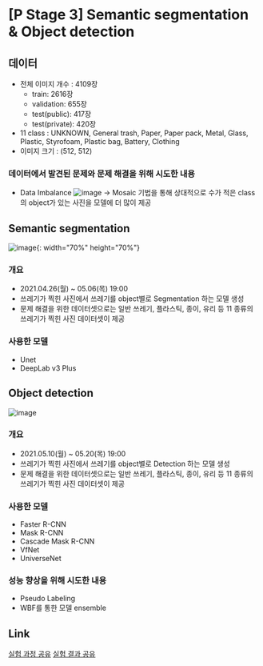# [P Stage 3] Semantic segmentation & Object detection

## 데이터
- 전체 이미지 개수 : 4109장
  - train: 2616장
  - validation: 655장
  - test(public): 417장
  - test(private): 420장
- 11 class : UNKNOWN, General trash, Paper, Paper pack, Metal, Glass, Plastic, Styrofoam, Plastic bag, Battery, Clothing
- 이미지 크기 : (512, 512)

### 데이터에서 발견된 문제와 문제 해결을 위해 시도한 내용
- Data Imbalance
  ![image](https://user-images.githubusercontent.com/71882533/119221019-3cea3500-bb28-11eb-8af3-bd91b9d8bb89.png)
  -> Mosaic 기법을 통해 상대적으로 수가 적은 class의 object가 있는 사진을 모델에 더 많이 제공

## Semantic segmentation
![image](https://user-images.githubusercontent.com/71882533/119220651-7457e200-bb26-11eb-921e-a116cb95a59d.png){: width="70%" height="70%"}

### 개요
- 2021.04.26(월) ~ 05.06(목) 19:00
- 쓰레기가 찍힌 사진에서 쓰레기를 object별로 Segmentation 하는 모델 생성
- 문제 해결을 위한 데이터셋으로는 일반 쓰레기, 플라스틱, 종이, 유리 등 11 종류의 쓰레기가 찍힌 사진 데이터셋이 제공

### 사용한 모델
- Unet
- DeepLab v3 Plus

## Object detection
![image](https://user-images.githubusercontent.com/71882533/119220784-21caf580-bb27-11eb-8e09-2404073f3066.png)

### 개요
- 2021.05.10(월) ~ 05.20(목) 19:00
- 쓰레기가 찍힌 사진에서 쓰레기를 object별로 Detection 하는 모델 생성
- 문제 해결을 위한 데이터셋으로는 일반 쓰레기, 플라스틱, 종이, 유리 등 11 종류의 쓰레기가 찍힌 사진 데이터셋이 제공

### 사용한 모델
- Faster R-CNN
- Mask R-CNN
- Cascade Mask R-CNN
- VfNet
- UniverseNet

### 성능 향상을 위해 시도한 내용
- Pseudo Labeling
- WBF를 통한 모델 ensemble

## Link
[실험 과정 공유](https://www.notion.so/3365343dd8474b259141ce730e1afe0f?v=cb0e96e64fda4c4a9d8d97914b8234bf)
[실험 결과 공유](https://docs.google.com/spreadsheets/d/12upH-lAlvF2PtLd0D70Nqz_DThTubp86_443BF-xmZE/edit?usp=sharing)
